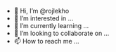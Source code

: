 - 👋 Hi, I’m @rojlekho
- 👀 I’m interested in ...
- 🌱 I’m currently learning ...
- 💞️ I’m looking to collaborate on ...
- 📫 How to reach me ...

<!---
rojlekho/rojlekho is a ✨ special ✨ repository because its `README.md` (this file) appears on your GitHub profile.
You can click the Preview link to take a look at your changes.
--->
